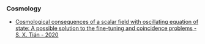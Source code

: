 ### Cosmology

- [Cosmological consequences of a scalar field with oscillating equation of state: A possible solution to the fine-tuning and coincidence problems - S. X. Tián - 2020](https://inspirehep.net/literature/1773581)
